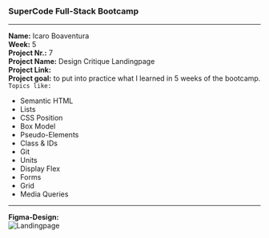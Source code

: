 ### SuperCode Full-Stack Bootcamp 
****
**Name:** Icaro Boaventura  
 **Week:** 5  
 **Project Nr.:** 7  
 **Project Name:** Design Critique Landingpage  
 **Project Link:**  
 **Project goal:** to put into practice what I learned in 5 weeks of the bootcamp.  
`Topics like:`  
- Semantic HTML
- Lists
- CSS Position
- Box Model
- Pseudo-Elements
- Class & IDs
- Git
- Units
- Display Flex
- Forms
- Grid
- Media Queries
****
**Figma-Design:**  
![Landingpage](https://github.com/icaroboaventura/Project-7-Design-Critique-SuperCode/assets/82503851/93848517-181b-45e6-837d-648565252d42)
